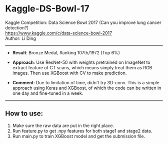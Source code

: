 # Kaggle-DS-Bowl-17

Kaggle Competition: Data Science Bowl 2017 (Can you improve lung cancer detection?)  
https://www.kaggle.com/c/data-science-bowl-2017  
Author: Li Ding  

---

- **Result**: Bronze Medal, Ranking 107th/1972 (Top 6%)

- **Approach**: Use ResNet-50 with weights pretrained on ImageNet to extract feature of CT scans, which means simply treat them as RGB images.
Then use XGBoost with CV to make prediction.

- **Comment**: Due to limitation of time, didn't try 3D-conv. This is a simple approach using Keras and XGBoost, of which the code can be written in one day and fine-tuned in a week.

---

## How to use:

1. Make sure the raw data are put in the right place.
2. Run feature.py to get .npy features for both stage1 and stage2 data.
3. Run main.py to train XGBoost model and get the submission file.
